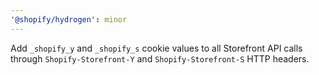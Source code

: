 ```yaml
---
'@shopify/hydrogen': minor
---
```


Add `_shopify_y` and `_shopify_s` cookie values to all Storefront API calls through `Shopify-Storefront-Y` and `Shopify-Storefront-S` HTTP headers.
